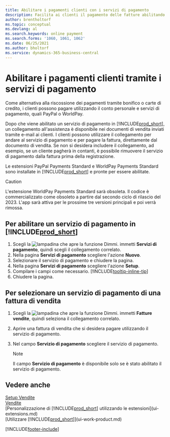 ```yaml
---
title: Abilitare i pagamenti clienti con i servizi di pagamento
description: Facilita ai clienti il pagamento delle fatture abilitando i pagamenti clienti tramite i servizi di pagamento.
author: brentholtorf
ms.topic: conceptual
ms.devlang: al
ms.search.keywords: online payment
ms.search.forms: '1060, 1061, 1062'
ms.date: 06/25/2021
ms.author: bholtorf
ms.service: dynamics-365-business-central
---
```

# Abilitare i pagamenti clienti tramite i servizi di pagamento

Come alternativa alla riscossione dei pagamenti tramite bonifico o carte di credito, i clienti possono pagare utilizzando il conto personale e servizi di pagamento, quali PayPal o WorldPay.  

Dopo che viene abilitato un servizio di pagamento in [!INCLUDE[prod_short](includes/prod_short.md)], un collegamento all'assistenza è disponibile nei documenti di vendita inviati tramite e-mail ai clienti. I clienti possono utilizzare il collegamento per andare al servizio di pagamento e per pagare la fattura, direttamente dal documento di vendita. Se non si desidera includere il collegamento, ad esempio, se un cliente pagherà in contanti, è possibile rimuovere il servizio di pagamento dalla fattura prima della registrazione.  

Le estensioni PayPal Payments Standard e WorldPay Payments Standard sono installate in [!INCLUDE[prod_short](includes/prod_short.md)] e pronte per essere abilitate.  

> [!CAUTION]
> L'estensione WorldPay Payments Standard sarà obsoleta. Il codice è commercializzato come obsoleto a partire dal secondo ciclo di rilascio del 2023. L'app sarà attiva per le prossime tre versioni principali e poi verrà rimossa.   

## Per abilitare un servizio di pagamento in [!INCLUDE[prod_short](includes/prod_short.md)]

1. Scegli la ![lampadina che apre la funzione Dimmi.](media/ui-search/search_small.png "Informazioni sull'operazione che si desidera eseguire") immetti **Servizi di pagamento**, quindi scegli il collegamento correlato.  
2. Nella pagina **Servizi di pagamento** scegliere l'azione **Nuovo**.  
3. Selezionare il servizio di pagamento e chiudere la pagina.  
4. Nella pagina **Servizi di pagamento** scegliere l'azione **Setup**.  
5. Compilare i campi come necessario. [!INCLUDE[tooltip-inline-tip](includes/tooltip-inline-tip_md.md)]  
6. Chiudere la pagina.  

## Per selezionare un servizio di pagamento di una fattura di vendita

1. Scegli la ![lampadina che apre la funzione Dimmi.](media/ui-search/search_small.png "Informazioni sull'operazione che si desidera eseguire") immetti **Fatture vendite**, quindi seleziona il collegamento correlato.  
2. Aprire una fattura di vendita che si desidera pagare utilizzando il servizio di pagamento.  
3. Nel campo **Servizio di pagamento** scegliere il servizio di pagamento.  

    > [!NOTE]  
    > Il campo **Servizio di pagamento** è disponibile solo se è stato abilitato il servizio di pagamento.  

## Vedere anche

[Setup Vendite](sales-setup-sales.md)  
[Vendite](sales-manage-sales.md)  
[Personalizzazione di [!INCLUDE[prod_short](includes/prod_short.md)] utilizzando le estensioni](ui-extensions.md)  
[Utilizzare [!INCLUDE[prod_short](includes/prod_short.md)]](ui-work-product.md)  


[!INCLUDE[footer-include](includes/footer-banner.md)]
